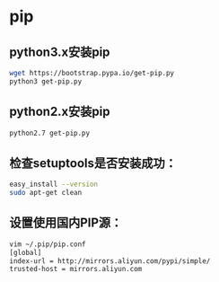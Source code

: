 # pip

## python3.x安装pip

```bash
wget https://bootstrap.pypa.io/get-pip.py
python3 get-pip.py
```

## python2.x安装pip

```bash
python2.7 get-pip.py
```

## 检查setuptools是否安装成功：

```bash
easy_install --version
sudo apt-get clean
```

## 设置使用国内PIP源：

```bash
vim ~/.pip/pip.conf
[global]
index-url = http://mirrors.aliyun.com/pypi/simple/
trusted-host = mirrors.aliyun.com
```
